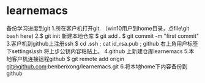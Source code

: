 # learnemacs
备份学习进度到git
1.所在客户机打开git. （win10用户到home目录，点file\git bash here)
2.$ git init 新建本地仓库
  $ git add .
  $ git commit -m "first commit"
3.客户机到github上注册ssh
  $ cd .ssh  ;  cat id_rsa.pub  ;  github 右上角用户标签下settings\ssh 将上步公钥内容粘贴上。
4.github 上新建仓库learnemacs
5.本地客户机连接运程github
  $ git remote add origin git@github.com:benbenxong/learnemacs.git
6.将本地home下内容备份到github
